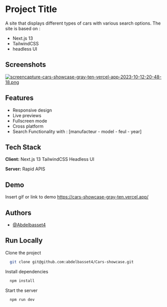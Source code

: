 
# Project Title

A site that displays different types of cars with various search options.
The site is based on : 
 - Next.js 13 
 - TailwindCSS 
 - headless UI


## Screenshots

[![screencapture-cars-showcase-gray-ten-vercel-app-2023-10-12-20-48-18.png](https://i.postimg.cc/D0B9J1Jg/screencapture-cars-showcase-gray-ten-vercel-app-2023-10-12-20-48-18.png)](https://postimg.cc/FkkWwdxd)


## Features

- Responsive design
- Live previews
- Fullscreen mode
- Cross platform
- Search Functionality with : [manufacteur - model - feul  - year]


## Tech Stack

**Client:** Next.js 13 TailwindCSS Headless UI

**Server:** Rapid APIS


## Demo

Insert gif or link to demo https://cars-showcase-gray-ten.vercel.app/


## Authors

- [@Abdelbasset4](https://github.com/abdelbasset4)


## Run Locally

Clone the project

```bash
  git clone git@github.com:abdelbasset4/Cars-showcase.git
```


Install dependencies

```bash
  npm install
```

Start the server

```bash
  npm run dev
```

